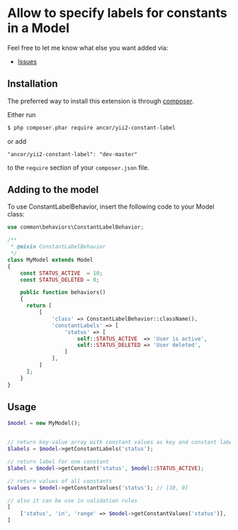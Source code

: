 # Allow to specify labels for constants in a Model


Feel free to let me know what else you want added via:

- [Issues](https://github.com/ancor-dev/yii2-constant-label/issues)

## Installation

The preferred way to install this extension is through [composer](http://getcomposer.org/download/).

Either run

```bash
$ php composer.phar require ancor/yii2-constant-label
```

or add

```
"ancor/yii2-constant-label": "dev-master"
```

to the `require` section of your `composer.json` file.

## Adding to the model

To use ConstantLabelBehavior, insert the following code to your Model class:

```php
use common\behaviors\ConstantLabelBehavior;

/**
 * @mixin ConstantLabelBehavior
 */
class MyModel extends Model
{
    const STATUS_ACTIVE  = 10;
    const STATUS_DELETED = 0;

    public function behaviors()
    {
      return [
          [
              'class' => ConstantLabelBehavior::className(),
              'constantLabels' => [
                  'status' => [
                      self::STATUS_ACTIVE  => 'User is active',
                      self::STATUS_DELETED => 'User deleted',
                  ]
              ],
          ]
      ];
    }
}
```

## Usage

```php
$model = new MyModel();


// return key-value array with constant values as key and constant label as value
$labels = $model->getConstantLabels('status');

// return label for one constant
$label = $model->getConstant('status', $model::STATUS_ACTIVE);

// return values of all constants
$values = $model->getConstantValues('status'); // [10, 0]

// also it can be use in validation rules
[
    ['status', 'in', 'range' => $model->getConstantValues('status')],
]
```